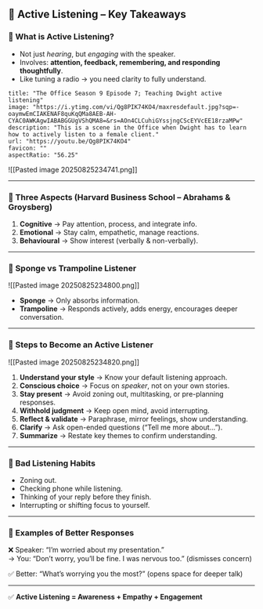 ## 🌟 Active Listening – Key Takeaways

### 🔹 What is Active Listening?

- Not just _hearing_, but _engaging_ with the speaker.
- Involves: **attention, feedback, remembering, and responding thoughtfully**.
- Like tuning a radio → you need clarity to fully understand.
```embed
title: "The Office Season 9 Episode 7; Teaching Dwight active listening"
image: "https://i.ytimg.com/vi/Qg8PIK74KO4/maxresdefault.jpg?sqp=-oaymwEmCIAKENAF8quKqQMa8AEB-AH-CYAC0AWKAgwIABABGGUgVShQMA8=&rs=AOn4CLCuhiGYssjngCScEYVcEE18rzaMPw"
description: "This is a scene in the Office when Dwight has to learn how to actively listen to a female client."
url: "https://youtu.be/Qg8PIK74KO4"
favicon: ""
aspectRatio: "56.25"
```

![[Pasted image 20250825234741.png]]

---

### 🔹 Three Aspects (Harvard Business School – Abrahams & Groysberg)

1. **Cognitive** → Pay attention, process, and integrate info.
2. **Emotional** → Stay calm, empathetic, manage reactions.
3. **Behavioural** → Show interest (verbally & non-verbally).

---

### 🔹 Sponge vs Trampoline Listener

![[Pasted image 20250825234800.png]]

- **Sponge** → Only absorbs information.
- **Trampoline** → Responds actively, adds energy, encourages deeper conversation.

---

### 🔹 Steps to Become an Active Listener

![[Pasted image 20250825234820.png]]

1. **Understand your style** → Know your default listening approach.
2. **Conscious choice** → Focus on _speaker_, not on your own stories.
3. **Stay present** → Avoid zoning out, multitasking, or pre-planning responses.
4. **Withhold judgment** → Keep open mind, avoid interrupting.
5. **Reflect & validate** → Paraphrase, mirror feelings, show understanding.
6. **Clarify** → Ask open-ended questions (“Tell me more about…”).
7. **Summarize** → Restate key themes to confirm understanding.

---

### 🔹 Bad Listening Habits

- Zoning out.
- Checking phone while listening.
- Thinking of your reply before they finish.
- Interrupting or shifting focus to yourself.

---

### 🔹 Examples of Better Responses

❌ Speaker: “I’m worried about my presentation.”  
→ You: “Don’t worry, you’ll be fine. I was nervous too.” (dismisses concern)

✅ Better: “What’s worrying you the most?” (opens space for deeper talk)

---

✅ **Active Listening = Awareness + Empathy + Engagement**